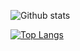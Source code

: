 ![Github stats](https://github-readme-stats.vercel.app/api?username=kabitashrestha11&theme=highcontrast&show_icons=true&count_private=true)

[![Top Langs](https://github-readme-stats.vercel.app/api/top-langs/?username=kabitashrestha11)](https://github.com/anuraghazra/github-readme-stats)
